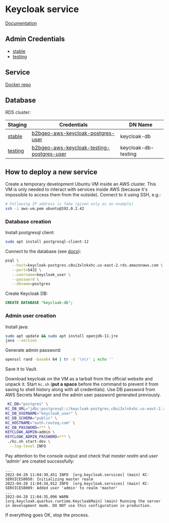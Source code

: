 # Keycloak service

[Documentation](https://www.keycloak.org/)

## Admin Credentials

- [stable](https://yav.yandex-team.ru/secret/sec-01g1qx6ww4yd9hnwzg41pts4px)
- [testing](https://yav.yandex-team.ru/secret/sec-01g4hrjgwwzvg5sn9pgbzh1b0s)

## Service
[Docker repo](https://us-east-2.console.aws.amazon.com/ecr/repositories/private/582601430203/keycloak?region=us-east-2)

## Database

RDS cluster:

| Staging | Credentials | DN Name |
| ------- | ----------- | ------- |
| [stable](https://us-east-2.console.aws.amazon.com/rds/home?region=us-east-2#database:id=keycloak-postgres;is-cluster=false) | [b2bgeo-aws-keycloak-postgres-user](https://us-east-2.console.aws.amazon.com/secretsmanager/home?region=us-east-2#!/secret?name=stable%2Fkeycloak%2Fpostgres) | keycloak-db |
| [testing](https://us-east-2.console.aws.amazon.com/rds/home?region=us-east-2#database:id=keycloak-testing-postgres;is-cluster=false) | [b2bgeo-aws-keycloak-testing-postgres-user](https://us-east-2.console.aws.amazon.com/secretsmanager/home?region=us-east-2#!/secret?name=testing%2Fkeycloak%2Fpostgres) | keycloak-db-testing |

## How to deploy a new service

Create a temporary development Ubuntu VM inside an AWS cluster. This VM is only needed to interact with services inside AWS (because it's impossible to access them from the outside). Connect to it using SSH, e.g.:

```bash
# Following IP address is fake (given only as an example)
ssh -i aws-vm.pem ubuntu@192.0.2.42
```

### Database creation

Install postgresql client:

```bash
sudo apt install postgresql-client-12
```

Connect to the database (see [docs](https://docs.aws.amazon.com/AmazonRDS/latest/UserGuide/USER_ConnectToPostgreSQLInstance.html)):

```bash
psql \
   --host=keycloak-postgres.c8ui3xlnkxhc.us-east-2.rds.amazonaws.com \
   --port=5432 \
   --username=keycloak_user \
   --password \
   --dbname=postgres
```

Create Keycloak DB:

```sql
CREATE DATABASE "keycloak-db";
```

### Admin user creation

Install java:

```bash
sudo apt update && sudo apt install openjdk-11-jre
java --version
```

Generate admin password:

```bash
openssl rand -base64 64 | tr -d '\n\r' ; echo ''
```

Save it to Vault.

Download keycloak on the VM as a tarball from the official website and unpack it.
Start `kc.sh` (**put a space** before the command to prevent it from saving to shell history along with all credentials).
Use DB password from AWS Secrets Manager and the admin user password generated previously.

```bash
 KC_DB="postgres" \
KC_DB_URL="jdbc:postgresql://keycloak-postgres.c8ui3xlnkxhc.us-east-2.rds.amazonaws.com:5432/keycloak-db" \
KC_DB_USERNAME="keycloak_user" \
KC_DB_SCHEMA="public" \
KC_HOSTNAME="auth.routeq.com" \
KC_DB_PASSWORD=*** \
KEYCLOAK_ADMIN=admin \
KEYCLOAK_ADMIN_PASSWORD=*** \
 ./kc.sh start-dev \
  --log-level INFO
```

Pay attention to the console output and check that _master realm_ and _user 'admin'_ are created successfully:

```
...
2022-04-28 11:04:30,451 INFO  [org.keycloak.services] (main) KC-SERVICES0050: Initializing master realm
2022-04-28 11:04:34,912 INFO  [org.keycloak.services] (main) KC-SERVICES0009: Added user 'admin' to realm 'master'
...
2022-04-28 11:04:35,096 WARN  [org.keycloak.quarkus.runtime.KeycloakMain] (main) Running the server in development mode. DO NOT use this configuration in production.
```

If everything goes OK, stop the process.

